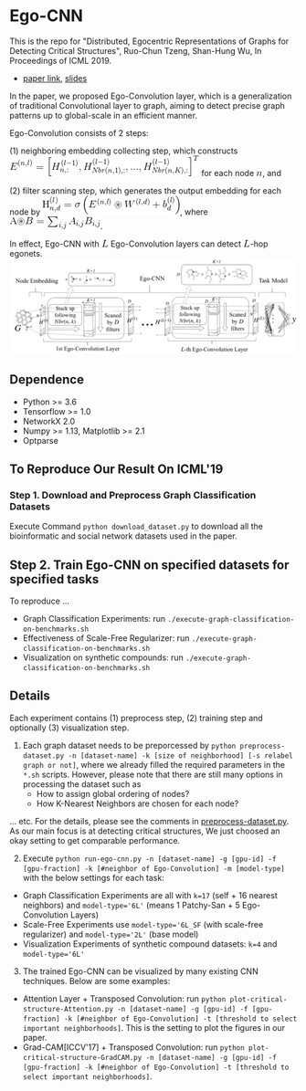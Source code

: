 # Ego-CNN
This is the repo for "Distributed, Egocentric Representations of Graphs for Detecting Critical Structures", Ruo-Chun Tzeng, Shan-Hung Wu, In Proceedings of ICML 2019.
 * [paper link](http://proceedings.mlr.press/v97/tzeng19a.html), [slides](https://drive.google.com/open?id=1ypDgm_EVsJCjC0c5Rl7dBvzQSRjSbkXZ)

In the paper, we proposed Ego-Convolution layer, which is a generalization of traditional Convolutional layer to graph, aiming to detect precise graph patterns up to global-scale in an efficient manner.

Ego-Convolution consists of 2 steps:

(1) neighboring embedding collecting step, which constructs![picture](figs/step1.gif) for each node ![picture](figs/n.gif), and

(2) filter scanning step, which generates the output embedding for each node by ![picture](figs/step2.gif), where ![picture](figs/notation.gif).

In effect, Ego-CNN with ![picture](figs/L.gif) Ego-Convolution layers can detect ![picture](figs/L.gif)-hop egonets.
![picture](figs/model-EgoCNN.png)

## Dependence
 * Python >= 3.6
 * Tensorflow >= 1.0
 * NetworkX 2.0
 * Numpy >= 1.13, Matplotlib >= 2.1
 * Optparse

## To Reproduce Our Result On ICML'19

### Step 1. Download and Preprocess Graph Classification Datasets
Execute Command `python download_dataset.py` to download all the bioinformatic and social network datasets used in the paper.

## Step 2. Train Ego-CNN on specified datasets for specified tasks
To reproduce ...
 * Graph Classification Experiments: run `./execute-graph-classification-on-benchmarks.sh`
 * Effectiveness of Scale-Free Regularizer: run `./execute-graph-classification-on-benchmarks.sh`
 * Visualization on synthetic compounds: run `./execute-graph-classification-on-benchmarks.sh`

## Details
Each experiment contains (1) preprocess step, (2) training step and optionally (3) visualization step.
 1. Each graph dataset needs to be preporcessed by `python preprocess-dataset.py -n [dataset-name] -k [size of neighborhood] [-s relabel graph or not]`, where we already filled the required parameters in the `*.sh` scripts.
 However, please note that there are still many options in processing the dataset such as
     * How to assign global ordering of nodes?
     * How K-Nearest Neighbors are chosen for each node?

 ... etc. For the details, please see the comments in [preprocess-dataset.py](preprocess-dataset.py).
 As our main focus is at detecting critical structures, We just choosed an okay setting to get comparable performance.

 2. Execute `python run-ego-cnn.py -n [dataset-name] -g [gpu-id] -f [gpu-fraction] -k [#neighbor of Ego-Convolution] -m [model-type]` with the below settings for each task:
  * Graph Classification Experiments are all with `k=17` (self + 16 nearest neighbors) and `model-type='6L'` (means 1 Patchy-San + 5 Ego-Convolution Layers)
  * Scale-Free Experiments use `model-type='6L_SF` (with scale-free regularizer) and `model-type='2L'` (base model)
  * Visualization Experiments of synthetic compound datasets: `k=4` and `model-type='6L'`

 3. The trained Ego-CNN can be visualized by many existing CNN techniques. Below are some examples:
   * Attention Layer + Transposed Convolution: run `python plot-critical-structure-Attention.py -n [dataset-name] -g [gpu-id] -f [gpu-fraction] -k [#neighbor of Ego-Convolution] -t [threshold to select important neighborhoods]`. This is the setting to plot the figures in our paper.
   * Grad-CAM[ICCV'17] + Transposed Convolution: run `python plot-critical-structure-GradCAM.py -n [dataset-name] -g [gpu-id] -f [gpu-fraction] -k [#neighbor of Ego-Convolution] -t [threshold to select important neighborhoods]`.
